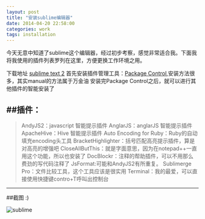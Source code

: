 ```yaml
---
layout: post
title: "安装sublime编辑器"
date: 2014-04-20 22:58:00
categories: work
tags: installation
---
```


今天无意中知道了sublime这个编辑器，经过初步考察，感觉非常适合我。下面我将我使用的插件列表罗列在这里，方便更换工作环境之用。

下载地址 [sublime text 2][1]
首先安装插件管理工具：[Package Control][2],安装方法很多，其实manual的方法属于万金油
安装完Package Control之后，就可以进行其他插件的智能安装了

##插件：
----------
>AndyJS2：javascript 智能提示插件
>AnglarJS：anglarJS 智能提示插件
>ApacheHive：Hive 智能提示插件
>Auto Encoding for Ruby：Ruby的自动填充encoding头工具
>BracketHighlighter：括号匹配高亮提示插件，算是对高亮的增强吧
>CloseAllButThis：就是字面意思，因为在notepad++一直用这个功能，所以也安装了
>DocBlockr：注释的帮助插件，可以不用那么费劲的写代码注释了
>JsFormat:可能和AndyJS2有所重复。
>Sublimerge Pro：文件比较工具，这个工具应该是很实用
>Terminal：我的最爱，可以直接使用快捷键contro+T呼叫出控制台

---------
##截图 :)

![sublime][3]


  [1]: http://www.sublimetext.com/2
  [2]: https://sublime.wbond.net/installation
  [3]: http://huangchaosuper.github.io/blog/image/sublime.png